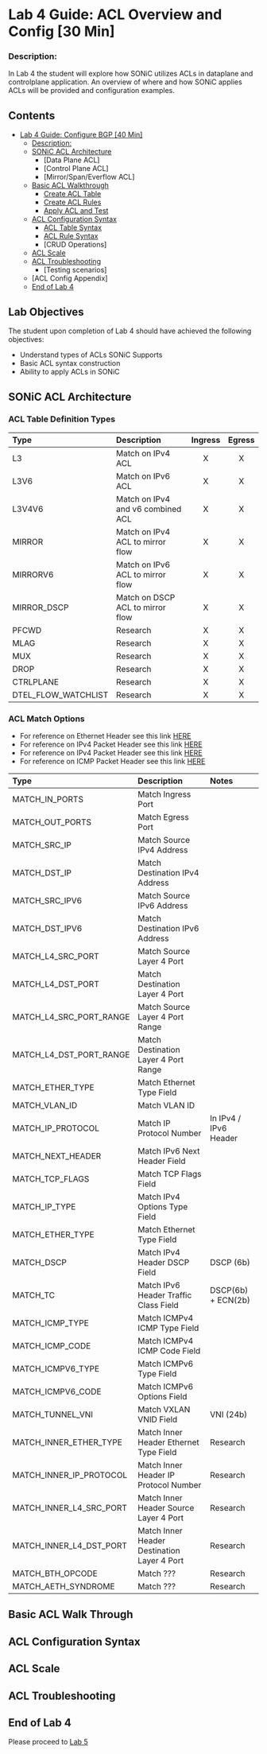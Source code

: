 # Lab 4 Guide: ACL Overview and Config [30 Min]


### Description: 
In Lab 4 the student will explore how SONiC utilizes ACLs in dataplane and controlplane application. An overview of where and how SONiC applies ACLs will be provided and configuration examples.

## Contents
- [Lab 4 Guide: Configure BGP \[40 Min\]](#lab-4-guide:-acl-overview-and-config-30-min)
    - [Description:](#description)
    - [SONiC ACL Architecture](#sonic-acl-architecture)
      - [Data Plane ACL]
      - [Control Plane ACL]
      - [Mirror/Span/Everflow ACL]
    - [Basic ACL Walkthrough](#basic-acl-walk-through)
        - [Create ACL Table](#create-acl-table)
        - [Create ACL Rules](#create-acl-rules)
        - [Apply ACL and Test](#apply-acl-and-test)
    - [ACL Configuration Syntax](#acl-configuration-syntax)
      - [ACL Table Syntax](#acl-table-syntax)
      - [ACL Rule Syntax](#acl-rule-syntax)
      - [CRUD Operations]
    - [ACL Scale](#acl-scale)
    - [ACL Troubleshooting](#acl-troubleshooting)
      - [Testing scenarios]
    - [ACL Config Appendix]
  - [End of Lab 4](#end-of-lab-4)
  
## Lab Objectives
The student upon completion of Lab 4 should have achieved the following objectives:

* Understand types of ACLs SONiC Supports
* Basic ACL syntax construction
* Ability to apply ACLs in SONiC

## SONiC ACL Architecture

### ACL Table Definition Types


| Type                | Description                       | Ingress | Egress  | 
|:--------------------|:----------------------------------|:-------:|:-------:|
| L3                  | Match on IPv4 ACL                 | X       | X       |
| L3V6                | Match on IPv6 ACL                 | X       | X       |
| L3V4V6              | Match on IPv4 and v6 combined ACL | X       | X       |
| MIRROR              | Match on IPv4 ACL to mirror flow  | X       | X       |
| MIRRORV6            | Match on IPv6 ACL to mirror flow  | X       | X       |
| MIRROR_DSCP         | Match on DSCP ACL to mirror flow  | X       | X       |
| PFCWD               | Research                          | X       | X       |
| MLAG                | Research                          | X       | X       |
| MUX                 | Research                          | X       | X       |
| DROP                | Research                          | X       | X       |
| CTRLPLANE           | Research                          | X       | X       |
| DTEL_FLOW_WATCHLIST | Research                          | X       | X       |

### ACL Match Options

- For reference on Ethernet Header see this link [HERE](https://en.wikipedia.org/wiki/Ethernet_frame)
- For reference on IPv4 Packet Header see this link [HERE](https://en.wikipedia.org/wiki/Internet_Protocol_version_4#Header)
- For reference on IPv4 Packet Header see this link [HERE](https://en.wikipedia.org/wiki/IPv6#IPv6_packets)
- For reference on ICMP Packet Header see this link [HERE](https://en.wikipedia.org/wiki/Ping_(networking_utility)#ICMP_packet)

| Type                     | Description                                | Notes                 | 
|:-------------------------|:-------------------------------------------|:----------------------|
| MATCH_IN_PORTS           | Match Ingress Port                         |                       |
| MATCH_OUT_PORTS          | Match Egress Port                          |                       |
| MATCH_SRC_IP             | Match Source IPv4 Address                  |                       |
| MATCH_DST_IP             | Match Destination IPv4 Address             |                       |
| MATCH_SRC_IPV6           | Match Source IPv6 Address                  |                       |
| MATCH_DST_IPV6           | Match Destination IPv6 Address             |                       |
| MATCH_L4_SRC_PORT        | Match Source Layer 4 Port                  |                       |
| MATCH_L4_DST_PORT        | Match Destination Layer 4 Port             |                       |
| MATCH_L4_SRC_PORT_RANGE  | Match Source Layer 4 Port Range            |                       |
| MATCH_L4_DST_PORT_RANGE  | Match Destination Layer 4 Port Range       |                       |
| MATCH_ETHER_TYPE         | Match Ethernet Type Field                  |                       |
| MATCH_VLAN_ID            | Match VLAN ID                              |                       |
| MATCH_IP_PROTOCOL        | Match IP Protocol Number                   | In IPv4 / IPv6 Header |
| MATCH_NEXT_HEADER        | Match IPv6 Next Header Field               |                       |
| MATCH_TCP_FLAGS          | Match TCP Flags Field                      |                       |
| MATCH_IP_TYPE            | Match IPv4 Options Type Field              |                       |
| MATCH_ETHER_TYPE         | Match Ethernet Type Field                  |                       |
| MATCH_DSCP               | Match IPv4 Header DSCP Field               | DSCP (6b)             |
| MATCH_TC                 | Match IPv6 Header Traffic Class Field      | DSCP(6b) + ECN(2b)    |
| MATCH_ICMP_TYPE          | Match ICMPv4 ICMP Type Field               |                       |
| MATCH_ICMP_CODE          | Match ICMPv4 ICMP Code Field               |                       |
| MATCH_ICMPV6_TYPE        | Match ICMPv6 Type Field                    |                       |
| MATCH_ICMPV6_CODE        | Match ICMPv6 Options Field                 |                       |
| MATCH_TUNNEL_VNI         | Match VXLAN VNID Field                     | VNI (24b)             |
| MATCH_INNER_ETHER_TYPE   | Match Inner Header Ethernet Type Field     | Research              |
| MATCH_INNER_IP_PROTOCOL  | Match Inner Header IP Protocol Number      | Research              |
| MATCH_INNER_L4_SRC_PORT  | Match Inner Header Source Layer 4 Port     | Research              |
| MATCH_INNER_L4_DST_PORT  | Match Inner Header Destination Layer 4 Port| Research              |
| MATCH_BTH_OPCODE         | Match ???                                  | Research              |
| MATCH_AETH_SYNDROME      | Match ???                                  | Research              |


## Basic ACL Walk Through


## ACL Configuration Syntax

## ACL Scale

## ACL Troubleshooting


## End of Lab 4
Please proceed to [Lab 5](https://github.com/scurvy-dog/sonic-dcloud/blob/main/1-Intro_to_SONiC_Lab/lab_5/lab_5-guide.md)

